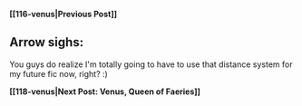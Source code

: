 **[[116-venus|Previous Post]]**
## Arrow sighs:

You guys do realize I'm totally going to have to use that distance system for my future fic now, right?  :)

**[[118-venus|Next Post: Venus, Queen of Faeries]]**
